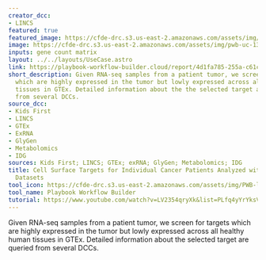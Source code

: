 ```yaml
---
creator_dcc:
- LINCS
featured: true
featured_image: https://cfde-drc.s3.us-east-2.amazonaws.com/assets/img/usecase13.png
image: https://cfde-drc.s3.us-east-2.amazonaws.com/assets/img/pwb-uc-13-1.png
inputs: gene count matrix
layout: ../../layouts/UseCase.astro
link: https://playbook-workflow-builder.cloud/report/4d1fa785-255a-c61c-4a8f-b5ad5de0a2c2
short_description: Given RNA-seq samples from a patient tumor, we screen for targets
  which are highly expressed in the tumor but lowly expressed across all healthy human
  tissues in GTEx. Detailed information about the the selected target are queried
  from several DCCs.
source_dcc:
- Kids First
- LINCS
- GTEx
- ExRNA
- GlyGen
- Metabolomics
- IDG
sources: Kids First; LINCS; GTEx; exRNA; GlyGen; Metabolomics; IDG
title: Cell Surface Targets for Individual Cancer Patients Analyzed with Common Fund
  Datasets
tool_icon: https://cfde-drc.s3.us-east-2.amazonaws.com/assets/img/PWB-logo-2024.png
tool_name: Playbook Workflow Builder
tutorial: https://www.youtube.com/watch?v=LV2354qryXk&list=PLfq4yYrYksVhoPn7xrPQrVYApU-rVLBv1&index=4
---
```

Given RNA-seq samples from a patient tumor, we screen for targets which are highly expressed in the tumor but lowly expressed across all healthy human tissues in GTEx. Detailed information about the selected target are queried from several DCCs.
